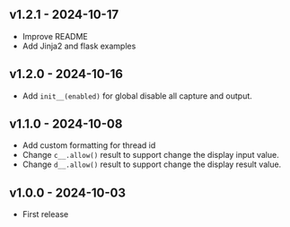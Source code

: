 ## v1.2.1 - 2024-10-17
- Improve README
- Add Jinja2 and flask examples

## v1.2.0 - 2024-10-16
- Add `init__(enabled)` for global disable all capture and output.

## v1.1.0 - 2024-10-08
- Add custom formatting for thread id
- Change `c__.allow()` result to support change the display input value.
- Change `d__.allow()` result to support change the display result value.

## v1.0.0 - 2024-10-03
- First release
